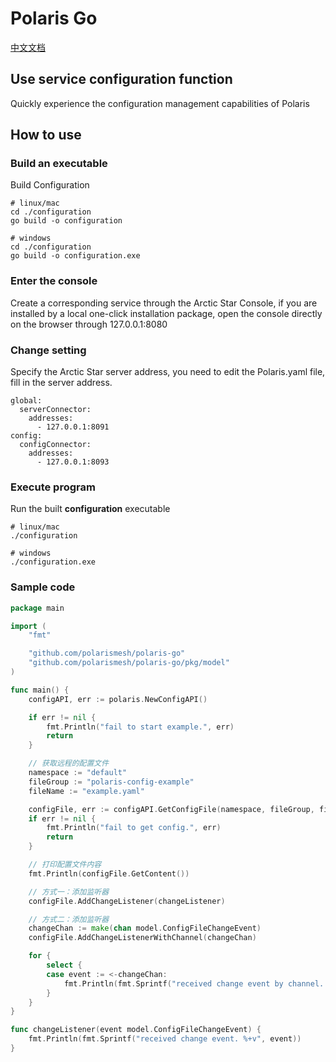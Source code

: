 # Polaris Go

[中文文档](./README-zh.md)

## Use service configuration function

Quickly experience the configuration management capabilities of Polaris

## How to use

### Build an executable

Build Configuration

```shell
# linux/mac
cd ./configuration
go build -o configuration

# windows
cd ./configuration
go build -o configuration.exe
```

### Enter the console

Create a corresponding service through the Arctic Star Console, if you are installed by a local one-click installation package, open the console directly on the browser through 127.0.0.1:8080

### Change setting

Specify the Arctic Star server address, you need to edit the Polaris.yaml file, fill in the server address.

```
global:
  serverConnector:
    addresses:
      - 127.0.0.1:8091
config:
  configConnector:
    addresses:
      - 127.0.0.1:8093
```

### Execute program

Run the built **configuration** executable

```shell
# linux/mac
./configuration

# windows
./configuration.exe
```


### Sample code

```go
package main

import (
	"fmt"

	"github.com/polarismesh/polaris-go"
	"github.com/polarismesh/polaris-go/pkg/model"
)

func main() {
	configAPI, err := polaris.NewConfigAPI()

	if err != nil {
		fmt.Println("fail to start example.", err)
		return
	}

	// 获取远程的配置文件
	namespace := "default"
	fileGroup := "polaris-config-example"
	fileName := "example.yaml"

	configFile, err := configAPI.GetConfigFile(namespace, fileGroup, fileName)
	if err != nil {
		fmt.Println("fail to get config.", err)
		return
	}

	// 打印配置文件内容
	fmt.Println(configFile.GetContent())

	// 方式一：添加监听器
	configFile.AddChangeListener(changeListener)

	// 方式二：添加监听器
	changeChan := make(chan model.ConfigFileChangeEvent)
	configFile.AddChangeListenerWithChannel(changeChan)

	for {
		select {
		case event := <-changeChan:
			fmt.Println(fmt.Sprintf("received change event by channel. %+v", event))
		}
	}
}

func changeListener(event model.ConfigFileChangeEvent) {
	fmt.Println(fmt.Sprintf("received change event. %+v", event))
}
```